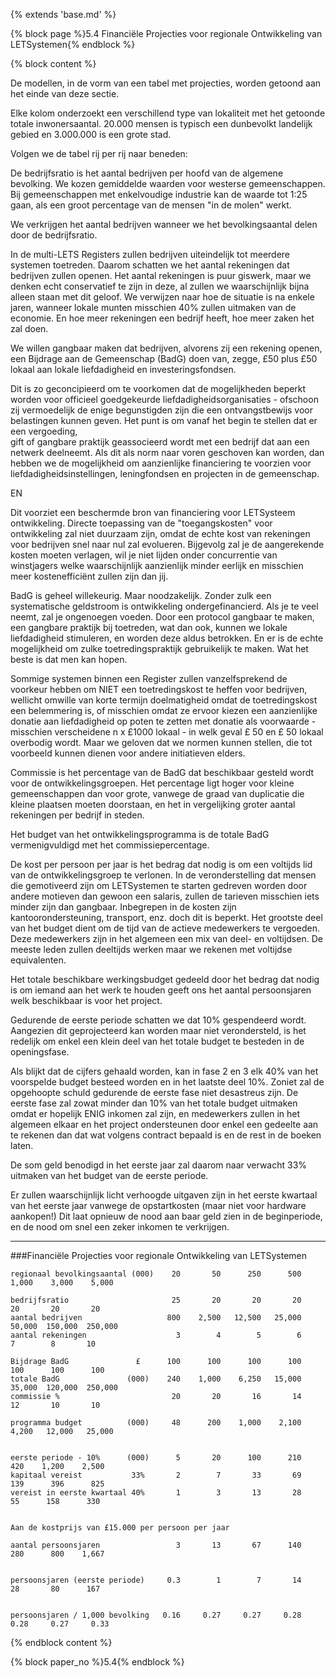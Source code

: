 {% extends 'base.md' %}

{% block page %}5.4 Financiële Projecties voor regionale Ontwikkeling van LETSystemen{% endblock %}

{% block content %}

De modellen, in de vorm van een tabel met projecties, worden getoond aan 
het einde van deze sectie.

Elke kolom onderzoekt een verschillend type van lokaliteit met het getoonde
totale inwonersaantal. 20.000 mensen is typisch een dunbevolkt landelijk 
gebied en 3.000.000 is een grote stad.

Volgen we de tabel rij per rij naar beneden:

De bedrijfsratio is het aantal bedrijven per hoofd van de algemene 
bevolking. We kozen gemiddelde waarden voor westerse gemeenschappen.
Bij gemeenschappen met enkelvoudige industrie kan de waarde tot 1:25 
gaan, als een groot percentage van de mensen "in de molen" werkt.

We verkrijgen het aantal bedrijven wanneer we het bevolkingsaantal 
delen door de bedrijfsratio.

In de multi-LETS Registers zullen bedrijven uiteindelijk tot meerdere systemen
toetreden. Daarom schatten we het aantal rekeningen dat bedrijven zullen
openen. Het aantal rekeningen is puur giswerk, maar we denken echt 
conservatief te zijn in deze, al zullen we waarschijnlijk bijna alleen staan 
met dit geloof. We verwijzen naar hoe de situatie is na enkele jaren, 
wanneer lokale munten misschien 40% zullen uitmaken van de economie. En hoe meer
rekeningen een bedrijf heeft, hoe meer zaken het zal doen.

We willen gangbaar maken dat bedrijven, alvorens zij een rekening openen, 
een Bijdrage aan de Gemeenschap (BadG) doen van, zegge, £50 plus
£50 lokaal aan lokale liefdadigheid en investeringsfondsen. 

Dit is zo geconcipieerd om te voorkomen dat de mogelijkheden beperkt worden
voor officieel goedgekeurde liefdadigheidsorganisaties - ofschoon zij vermoedelijk
de enige begunstigden zijn die een ontvangstbewijs voor belastingen kunnen 
geven. Het punt is om vanaf het begin te stellen dat er een vergoeding,  
gift of gangbare praktijk geassocieerd wordt met een bedrijf dat aan 
een netwerk deelneemt.  Als dit als norm naar voren geschoven kan worden, 
dan hebben we de mogelijkheid om aanzienlijke financiering te voorzien voor liefdadigheidsinstellingen, leningfondsen en projecten in de gemeenschap.

EN

Dit voorziet een beschermde bron van financiering voor LETSysteem ontwikkeling. 
Directe toepassing van de "toegangskosten" voor ontwikkeling zal niet duurzaam
zijn, omdat de echte kost van rekeningen voor bedrijven snel naar nul zal evolueren.
Bijgevolg zal je de aangerekende kosten moeten verlagen, wil je niet lijden onder
concurrentie van winstjagers welke waarschijnlijk aanzienlijk minder eerlijk en 
misschien meer kostenefficiënt zullen zijn dan jij.  

BadG is geheel willekeurig. Maar noodzakelijk. Zonder zulk een systematische 
geldstroom is ontwikkeling ondergefinancierd. Als je te veel neemt, zal je 
ongenoegen voeden. Door een protocol gangbaar te maken, een gangbare praktijk 
bij toetreden, wat dan ook, kunnen we lokale liefdadigheid stimuleren, 
en worden deze aldus betrokken. En er is de echte mogelijkheid om zulke 
toetredingspraktijk gebruikelijk te maken. Wat het beste is dat men kan hopen.

Sommige systemen binnen een Register zullen vanzelfsprekend de voorkeur hebben 
om NIET een toetredingskost te heffen voor bedrijven, wellicht omwille van 
korte termijn doelmatigheid omdat de toetredingskost een belemmering is, 
of misschien omdat ze ervoor kiezen een aanzienlijke donatie aan liefdadigheid 
op poten te zetten met donatie als voorwaarde - misschien verscheidene 
n x £1000 lokaal - in welk geval £ 50 en £ 50 lokaal  overbodig wordt. 
Maar we geloven dat we normen kunnen stellen, die tot
voorbeeld kunnen dienen voor andere initiatieven elders.

Commissie is het percentage van de BadG dat beschikbaar gesteld wordt voor 
de ontwikkelingsgroepen. Het percentage ligt hoger voor kleine gemeenschappen
dan voor grote, vanwege de graad van duplicatie die kleine plaatsen moeten doorstaan,
en het in vergelijking groter aantal rekeningen per bedrijf in steden.

Het budget van het ontwikkelingsprogramma is de totale BadG vermenigvuldigd met 
het commissiepercentage. 

De kost per persoon per jaar is het bedrag dat nodig is om een voltijds 
lid van de ontwikkelingsgroep te verlonen. In de veronderstelling dat mensen
die gemotiveerd zijn om LETSystemen te starten gedreven worden door andere 
motieven dan gewoon een salaris, zullen de tarieven misschien iets minder zijn
dan gangbaar. Inbegrepen in de kosten zijn kantoorondersteuning, transport, enz.
doch dit is beperkt. Het grootste deel van het budget dient om de tijd 
van de actieve medewerkers te vergoeden. Deze medewerkers zijn 
in het algemeen een mix van deel- en voltijdsen. 
De meeste leden zullen deeltijds werken maar we rekenen
met voltijdse equivalenten.

Het totale beschikbare werkingsbudget gedeeld door het bedrag dat nodig is 
om iemand aan het werk te houden geeft ons het aantal persoonsjaren welk 
beschikbaar is voor het project.

Gedurende de eerste periode schatten we dat 10% gespendeerd wordt. Aangezien
dit geprojecteerd kan worden maar niet verondersteld, is het redelijk om 
enkel een klein deel van het totale budget te besteden in de openingsfase.

Als blijkt dat de cijfers gehaald worden, kan in fase 2 en 3 elk 40% van het 
voorspelde budget besteed worden en in het laatste deel 10%. Zoniet zal
de opgehoopte schuld gedurende de eerste fase niet desastreus zijn. 
De eerste fase zal zowat minder dan 10% van het totale budget uitmaken omdat
er hopelijk ENIG inkomen zal zijn, en medewerkers zullen in het algemeen 
elkaar en het project ondersteunen door enkel een gedeelte aan te rekenen dan dat
wat volgens contract bepaald is en de rest in de boeken laten.

De som geld benodigd in het eerste jaar zal daarom naar verwacht 33% uitmaken 
van het budget van de eerste periode.

Er zullen waarschijnlijk licht verhoogde uitgaven zijn in het eerste kwartaal 
van het eerste jaar vanwege de opstartkosten (maar niet voor hardware aankopen!) 
Dit laat opnieuw de nood aan baar geld zien in de beginperiode, en de nood om
snel een zeker inkomen te verkrijgen.

---

###Financiële Projecties voor regionale Ontwikkeling van LETSystemen

    regionaal bevolkingsaantal (000)    20       50      250      500    1,000    3,000    5,000
    
    bedrijfsratio                       25       20       20       20       20       20       20
    aantal bedrijven                   800    2,500   12,500   25,000   50,000  150,000  250,000
    aantal rekeningen                    3        4        5        6        7        8       10
    
    Bijdrage BadG               £      100      100      100      100      100      100      100
    totale BadG               (000)    240    1,000    6,250   15,000   35,000  120,000  250,000
    commissie %                         20       20       16       14       12       10       10

    programma budget          (000)     48      200    1,000    2,100    4,200   12,000   25,000


    eerste periode - 10%      (000)      5       20      100      210      420    1,200    2,500
    kapitaal vereist           33%       2        7       33       69      139      396      825
    vereist in eerste kwartaal 40%       1        3       13       28       55      158      330


    Aan de kostprijs van £15.000 per persoon per jaar

    aantal persoonsjaren                 3       13       67      140      280      800    1,667


    persoonsjaren (eerste periode)     0.3        1        7       14       28       80      167   


    persoonsjaren / 1,000 bevolking   0.16     0.27     0.27     0.28     0.28     0.27     0.33

{% endblock content %}

{% block paper_no %}5.4{% endblock %}

